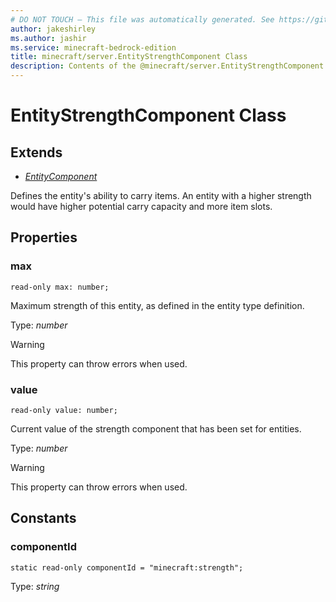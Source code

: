 ```yaml
---
# DO NOT TOUCH — This file was automatically generated. See https://github.com/mojang/minecraftapidocsgenerator to modify descriptions, examples, etc.
author: jakeshirley
ms.author: jashir
ms.service: minecraft-bedrock-edition
title: minecraft/server.EntityStrengthComponent Class
description: Contents of the @minecraft/server.EntityStrengthComponent class.
---
```

# EntityStrengthComponent Class

## Extends
- [*EntityComponent*](EntityComponent.md)

Defines the entity's ability to carry items. An entity with a higher strength would have higher potential carry capacity and more item slots.

## Properties

### **max**
`read-only max: number;`

Maximum strength of this entity, as defined in the entity type definition.

Type: *number*

> [!WARNING]
> This property can throw errors when used.

### **value**
`read-only value: number;`

Current value of the strength component that has been set for entities.

Type: *number*

> [!WARNING]
> This property can throw errors when used.

## Constants

### **componentId**
`static read-only componentId = "minecraft:strength";`

Type: *string*
